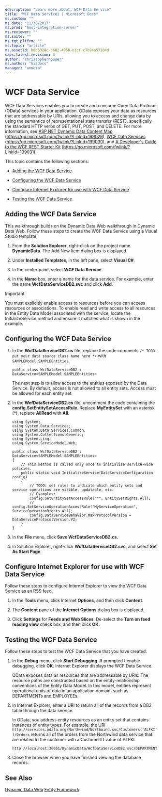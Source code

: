 ```yaml
---
description: "Learn more about: WCF Data Service"
title: "WCF Data Service1 | Microsoft Docs"
ms.custom: ""
ms.date: "11/30/2017"
ms.prod: "host-integration-server"
ms.reviewer: ""
ms.suite: ""
ms.tgt_pltfrm: ""
ms.topic: "article"
ms.assetid: b8d6320c-a682-495b-b1cf-c7b84a57104d
caps.latest.revision: 3
author: "christopherhouser"
ms.author: "hisdocs"
manager: "anneta"
---
```

# WCF Data Service
WCF Data Services enables you to create and consume Open Data Protocol (OData) services in your application. OData exposes your data as resources that are addressable by URIs, allowing you to access and change data by using the semantics of representational state transfer (REST), specifically the standard HTTP verbs of GET, PUT, POST, and DELETE. For more information, see [ASP.NET Dynamic Data Content Map](/previous-versions/aspnet/cc488545(v=vs.100)) (https://go.microsoft.com/fwlink/?LinkId=199029), [WCF Data Services](/previous-versions/dotnet/framework/data/wcf/) (https://go.microsoft.com/fwlink/?LinkId=199030), and [A Developer's Guide to the WCF REST Starter Kit](/previous-versions/dotnet/articles/ee391967(v=msdn.10)) (https://go.microsoft.com/fwlink/?LinkId=199031).

 This topic contains the following sections:

-   [Adding the WCF Data Service](../core/wcf-data-service1.md#add)

-   [Configuring the WCF Data Service](../core/wcf-data-service1.md#config)

-   [Configure Internet Explorer for use with WCF Data Service](../core/wcf-data-service1.md#conf)

-   [Testing the WCF Data Service](../core/wcf-data-service1.md#test)

##  <a name="add"></a> Adding the WCF Data Service
 This walkthrough builds on the Dynamic Data Web walkthrough in Dynamic Data Web. Follow these steps to create the WCF Data Service using a Visual Studio template.

1.  From the **Solution Explorer**, right-click on the project name **DynamicData**. The Add New Item dialog box is displayed.

2.  Under **Installed Templates**, in the left pane, select **Visual C#**.

3.  In the center pane, select **WCF Data Service**.

4.  In the **Name** box, enter a name for the data service. For example, enter the name **WcfDataServiceDB2.svc** and click **Add**.

> [!IMPORTANT]
>  You must explicitly enable access to resources before you can access resources or associations. To enable read and write access to all resources in the Entity Data Model associated with the service, locate the InitializeService method and ensure it matches what is shown in the example.

##  <a name="config"></a> Configuring the WCF Data Service

1.  In the **WcfDataServiceDB2.cs** file, replace the code comments `/* TODO: put your data source class name here */` with `SAMPLEModel.SAMPLEEntities`.

    ```
    public class WcfDataServiceDB2 : DataService<SAMPLEModel.SAMPLEEntities>
    ```

     The next step is to allow access to the entities exposed by the Data Service. By default, access is not allowed to all entity sets. Access must be allowed for each entity set.

2.  In the **WcfDataServiceDB2.cs** file, uncomment the code containing the **config.SetEntitySetAccessRule**. Replace **MyEntitySet** with an asterisk (\*), replace **AllRead** with **All**.

    ```
    using System;
    using System.Data.Services;
    using System.Data.Services.Common;
    using System.Collections.Generic;
    using System.Linq;
    using System.ServiceModel.Web;

    public class WcfDataServiceDB2 : DataService<SAMPLEModel.SAMPLEEntities>
    {
        // This method is called only once to initialize service-wide policies.
        public static void InitializeService(DataServiceConfiguration config)
        {
            // TODO: set rules to indicate which entity sets and service operations are visible, updatable, etc.
            // Examples:
            config.SetEntitySetAccessRule("*", EntitySetRights.All);
            // config.SetServiceOperationAccessRule("MyServiceOperation", ServiceOperationRights.All);
            config.DataServiceBehavior.MaxProtocolVersion = DataServiceProtocolVersion.V2;
        }
    }

    ```

3.  In the **File** menu, click **Save WcfDataServiceDB2.cs**.

4.  In Solution Explorer, right-click **WcfDataServiceDB2.svc**, and select **Set As Start Page**.

##  <a name="conf"></a> Configure Internet Explorer for use with WCF Data Service
 Follow these steps to configure Internet Explorer to view the WCF Data Service as an RSS feed.

1.  In the **Tools** menu, click Internet **Options**, and then click **Content**.

2.  The **Content** pane of the **Internet Options** dialog box is displayed.

3.  Click **Settings** for **Feeds and Web Slices**. De-select the **Turn on feed reading view** check box, and then click **OK**.

##  <a name="test"></a> Testing the WCF Data Service
 Follow these steps to test the WCF Data Service that you have created.

1. In the **Debug** menu, click **Start Debugging**. If prompted t enable debugging, click **OK**. Internet Explorer displays the WCF Data Service.

    OData exposes data as resources that are addressable by URIs. The resource paths are constructed based on the entity-relationship conventions of the Entity Data Model. In this model, entities represent operational units of data in an application domain, such as DEPARTMENTs and EMPLOYEEs.

2. In Internet Explorer, enter a URI to return all of the records from a DB2 table through the data service.

    In OData, you address entity resources as an entity set that contains instances of entity types. For example, the URI `http://services.odata.org/Northwind/Northwind.svc/Customers('ALFKI')/Orders` returns all of the orders from the Northwind data service that are related to the customer with a CustomerID value of ALFKI.

   ```
   http://localhost:36651/DynamicData/WcfDataServiceDB2.svc/DEPARTMENTs
   ```

3. Close the browser when you have finished viewing the database records.

## See Also
 [Dynamic Data Web](../core/dynamic-data-web1.md)
 [Entity Framework](../core/entity-framework2.md)